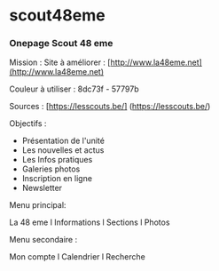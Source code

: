 # scout48eme
### Onepage Scout 48 eme

Mission : Site à améliorer : [http://www.la48eme.net](http://www.la48eme.net)


Couleur à utiliser : 8dc73f - 57797b


Sources : [https://lesscouts.be/] (https://lesscouts.be/)

Objectifs :
- Présentation de l'unité
- Les nouvelles et actus
- Les Infos pratiques
- Galeries photos
- Inscription en ligne
- Newsletter




Menu principal:

La 48 eme l Informations l Sections l Photos

Menu secondaire :

Mon compte l Calendrier l Recherche

